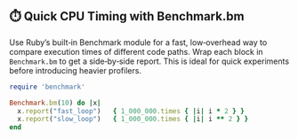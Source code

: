 ## ⏱️ Quick CPU Timing with Benchmark.bm
Use Ruby’s built‑in Benchmark module for a fast, low‑overhead way to compare execution times of different code paths. Wrap each block in `Benchmark.bm` to get a side‑by‑side report. This is ideal for quick experiments before introducing heavier profilers.

```ruby
require 'benchmark'

Benchmark.bm(10) do |x|
  x.report("fast_loop")   { 1_000_000.times { |i| i * 2 } }
  x.report("slow_loop")   { 1_000_000.times { |i| i ** 2 } }
end
```